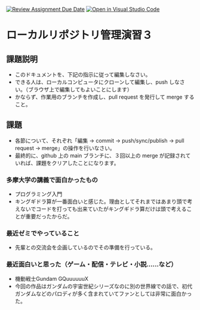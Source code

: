 [![Review Assignment Due Date](https://classroom.github.com/assets/deadline-readme-button-22041afd0340ce965d47ae6ef1cefeee28c7c493a6346c4f15d667ab976d596c.svg)](https://classroom.github.com/a/ljeawwh6)
[![Open in Visual Studio Code](https://classroom.github.com/assets/open-in-vscode-2e0aaae1b6195c2367325f4f02e2d04e9abb55f0b24a779b69b11b9e10269abc.svg)](https://classroom.github.com/online_ide?assignment_repo_id=19882434&assignment_repo_type=AssignmentRepo)
# ローカルリポジトリ管理演習３

## 課題説明
- このドキュメントを、下記の指示に従って編集しなさい。
- できる人は、ローカルコンピュータにクローンして編集し、push しなさい。（ブラウザ上で編集してもよいことにします）
- かならず、作業用のブランチを作成し、pull request を発行して merge すること。

## 課題
- 各節について、それぞれ「編集 → commit → push/sync/publish → pull request → merge」の操作を行いなさい。
- 最終的に、github 上の main ブランチに、３回以上の merge が記録されていれば、課題をクリアしたことになります。

### 多摩大学の講義で面白かったもの
- プログラミング入門
- キングギドラ算が一番面白いと感じた。理由としてそれまではあまり頭で考えないでコードを打っても出来ていたがキングギドラ算だけは頭で考えることが重要だったからだ。

### 最近ゼミでやっていること
- 先輩との交流会を企画しているのでその準備を行っている。

### 最近面白いと思った（ゲーム・配信・テレビ・小説……など）
- 機動戦士Gundam GQuuuuuuX
- 今回の作品はガンダムの宇宙世紀シリーズなのに別の世界線での話で、初代ガンダムなどのパロディが多く含まれていてファンとしては非常に面白かった。